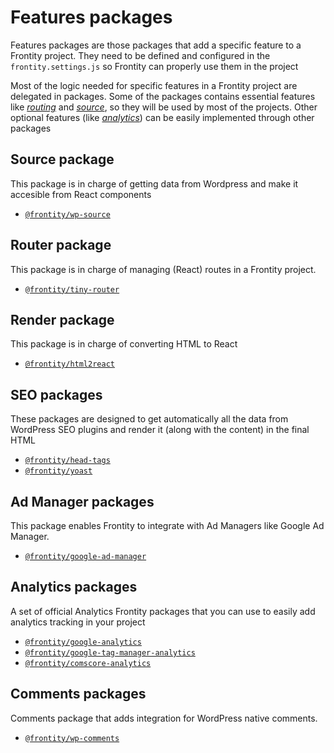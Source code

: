 # Features packages

Features packages are those packages that add a specific feature to a Frontity project. They need to be defined and configured in the `frontity.settings.js` so Frontity can properly use them in the project

Most of the logic needed for specific features in a Frontity project are delegated in packages. Some of the packages contains essential features like [_routing_](./#router-package) and [_source_](./#source-package), so they will be used by most of the projects. Other optional features \(like [_analytics_](./#analytics-packages)\) can be easily implemented through other packages

## Source package

This package is in charge of getting data from Wordpress and make it accesible from React components

- [`@frontity/wp-source`](wp-source.md)

## Router package

This package is in charge of managing \(React\) routes in a Frontity project.

- [`@frontity/tiny-router`](tiny-router.md)

## Render package

This package is in charge of converting HTML to React

- [`@frontity/html2react`](html2react.md)

## SEO packages

These packages are designed to get automatically all the data from WordPress SEO plugins and render it \(along with the content\) in the final HTML

- [`@frontity/head-tags`](head-tags.md)
- [`@frontity/yoast`](yoast.md)

## Ad Manager packages

This package enables Frontity to integrate with Ad Managers like Google Ad Manager.

- [`@frontity/google-ad-manager`](google-ad-manager.md)

## Analytics packages

A set of official Analytics Frontity packages that you can use to easily add analytics tracking in your project

- [`@frontity/google-analytics`](analytics/google-analytics.md)
- [`@frontity/google-tag-manager-analytics`](analytics/google-tag-manager-analytics.md)
- [`@frontity/comscore-analytics`](analytics/comscore-analytics.md)

## Comments packages

Comments package that adds integration for WordPress native comments.

- [`@frontity/wp-comments`](https://github.com/frontity/api-reference/tree/f156ebb7e263bf8f2976d8c70e7d945dac53c597/docs-api/frontity-packages/features-packages/features-packages/wp-comments.md)
